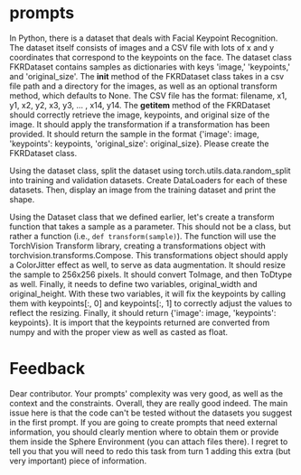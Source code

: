# prompts

In Python, there is a dataset that deals with Facial Keypoint Recognition. The dataset itself consists of images and a CSV file with lots of x and y coordinates that correspond to the keypoints on the face. The dataset class FKRDataset contains samples as dictionaries with keys 'image,' 'keypoints,' and 'original_size'. The __init__ method of the FKRDataset class takes in a csv file path and a directory for the images, as well as an optional transform method, which defaults to None. The CSV file has the format: filename, x1, y1, x2, y2, x3, y3, ... , x14, y14. The __getitem__ method of the FKRDataset should correctly retrieve the image, keypoints, and original size of the image. It should apply the transformation if a transformation has been provided. It should return the sample in the format {'image': image, 'keypoints': keypoints, 'original_size': original_size}. Please create the FKRDataset class.


Using the dataset class, split the dataset using torch.utils.data.random_split into training and validation datasets. Create DataLoaders for each of these datasets. Then, display an image from the training dataset and print the shape.


Using the Dataset class that we defined earlier, let's create a transform function that takes a sample as a parameter. This should not be a class, but rather a function (i.e., ```def transform(sample)```). The function will use the TorchVision Transform library, creating a transformations object with torchvision.transforms.Compose. This transformations object should apply a ColorJitter effect as well, to serve as data augmentation. It should resize the sample to 256x256 pixels. It should convert ToImage, and then ToDtype as well. Finally, it needs to define two variables, original_width and original_height. With these two variables, it will fix the keypoints by calling them with keypoints[:, 0] and keypoints[:, 1] to correctly adjust the values to reflect the resizing. Finally, it should return {'image': image, 'keypoints': keypoints}. It is import that the keypoints returned are converted from numpy and with the proper view as well as casted as float.


# Feedback

Dear contributor. Your prompts' complexity was very good, as well as the context and the constraints. Overall, they are really good indeed. The main issue here is that the code can't be tested without the datasets you suggest in the first prompt. If you are going to create prompts that need external information, you should clearly mention where to obtain them or provide them inside the Sphere Environment (you can attach files there).
I regret to tell you that you will need to redo this task from turn 1 adding this extra (but very important) piece of information.